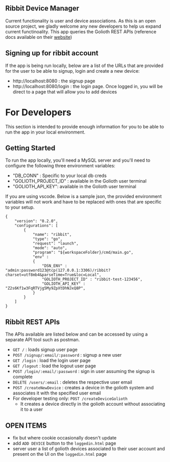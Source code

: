## Ribbit Device Manager
Current functionality is user and device associations. As this is an open source project, we gladly welcome any new developers to help us expand current functinoality. This app queries the Golioth REST APIs (reference docs available on their [website](https://docs.golioth.io/reference))

## Signing up for ribbit account
If the app is being run locally, below are a list of the URLs that are provided for the user to be able to signup, login and create a new device:
* http://localhost:8080 : the signup page
* http://localhost:8080/login : the login page. Once logged in, you will be direct to a page that will allow you to add devices

# For Developers
This section is intended to provide enough information for you to be able to run the app in your local environment.

## Getting Started
To run the app locally, you'll need a MySQL server and you'll need to configure the following three environment variables:
* "DB_CONN" : Specific to your local db creds
* "GOLIOTH_PROJECT_ID" : available in the Golioth user terminal
* "GOLIOTH_API_KEY": available in the Golioth user terminal

If you are using vscode. Below is a sample json, the provided environment variables will not work and have to be replaced with ones that are specific to your setup.
```
{
    "version": "0.2.0",
    "configurations": [
        {
            "name": "ribbit",
            "type": "go",
            "request": "launch",
            "mode": "auto",
            "program": "${workspaceFolder}/cmd/main.go",
            "env" :
            {
                "DSN_ENV" : "admin:password123@tcp(127.0.0.1:3306)/ribbit?charset=utf8mb4&parseTime=True&loc=Local",
                "GOLIOTH_PROJECT_ID" : "ribbit-test-123456",
                "GOLIOTH_API_KEY" : "Z2s6Kf1w3FqRTVjg5My9ZpXtDhNJxQ8P",
            }
        }
    ]
}
```

## Ribbit REST APIs
The APIs available are listed below and can be accessed by using a separate API tool such as postman.

* `GET /` : loads signup user page
* `POST /signup/:email/:password` : signup a new user
* `GET /login` : load the login user page
* `GET /logout` : load the logout user page
* `POST /login/:email/:password` : sign in user assuming the signup is complete 
* `DELETE /users/:email` : deletes the respective user email
* `POST /createNewDevice` : creates a device in the golioth system and associates it with the specified user email
* For developer testing only: `POST /createDeviceGolioth`
    * It creates a device directly in the golioth account without associating it to a user

## OPEN ITEMS
* fix but where cookie occasionally doesn't update
* add `ADD DEVICE` button to the `loggedin.html` page
* server user a list of golioth devices associated to their user account and present on the UI on the `loggedin.html` page